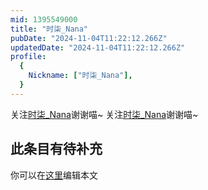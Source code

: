 ```yaml
---
mid: 1395549000
title: "时柒_Nana"
pubDate: "2024-11-04T11:22:12.266Z"
updatedDate: "2024-11-04T11:22:12.266Z"
profile:
  {
    Nickname: ["时柒_Nana"],
  }
---
```


关注[时柒_Nana](https://space.bilibili.com/1395549000)谢谢喵~ 关注[时柒_Nana](https://space.bilibili.com/1395549000)谢谢喵~

## 此条目有待补充
你可以在[这里](https://github.com/Yuhanawa/VTuber.ICU/edit/master/src/content/v/时柒_Nana/index.md)编辑本文
